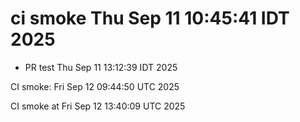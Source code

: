 # ci smoke Thu Sep 11 10:45:41 IDT 2025
- PR test Thu Sep 11 13:12:39 IDT 2025

CI smoke: Fri Sep 12 09:44:50 UTC 2025

CI smoke at Fri Sep 12 13:40:09 UTC 2025
